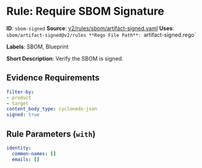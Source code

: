 # Rule: Require SBOM Signature

**ID**: `sbom-signed`
**Source**: [v2/rules/sbom/artifact-signed.yaml](https://github.com/scribe-public/sample-policies/v2/rules/sbom/artifact-signed.yaml)
**Uses**: `sbom/artifact-signed@v2/rules
**Rego File Path**: `artifact-signed.rego`

**Labels**: SBOM, Blueprint

**Short Description**: Verify the SBOM is signed.

## Evidence Requirements

```yaml
filter-by:
- product
- target
content_body_type: cyclonedx-json
signed: true
```
## Rule Parameters (`with`)

```yaml
identity:
  common-names: []
  emails: []
```
